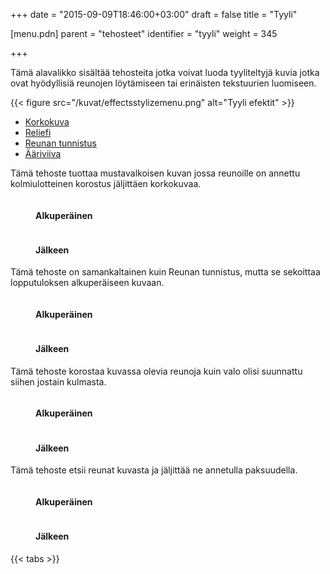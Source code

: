 +++
date = "2015-09-09T18:46:00+03:00"
draft = false
title = "Tyyli"

[menu.pdn]
	parent = "tehosteet"
	identifier = "tyyli"
	weight = 345

+++

Tämä alavalikko sisältää tehosteita jotka voivat luoda tyyliteltyjä kuvia jotka ovat hyödyllisiä reunojen löytämiseen tai erinäisten tekstuurien luomiseen.

{{< figure src="/kuvat/effectsstylizemenu.png" alt="Tyyli efektit" >}}

<div id="tabs">
	<ul>
		<li><a href="#Emboss">Korkokuva</a></li>	
		<li><a href="#Relief">Reliefi</a></li>
		<li><a href="#EdgeDetect">Reunan tunnistus</a></li>
		<li><a href="#Outline">Ääriviiva</a></li>
	</ul>
	<div id="Emboss">
		<p>Tämä tehoste tuottaa mustavalkoisen kuvan jossa reunoille on annettu kolmiulotteinen korostus jäljittäen korkokuvaa.</p>
		<figure class="bunder border">
			<img src="/resurssit/liquidlime_original.jpg" alt="">
			<figcaption>
				<h4>Alkuperäinen</h4>
			</figcaption>
		</figure>
		<figure class="bunder border">
			<img src="/resurssit/liquidlime_emboss.jpg" alt="">
			<figcaption>
				<h4>Jälkeen</h4>
			</figcaption>
		</figure>
	</div>
	<div id="Relief">
		<p>Tämä tehoste on samankaltainen kuin Reunan tunnistus, mutta se sekoittaa lopputuloksen alkuperäiseen kuvaan.</p>
		<figure class="bunder border">
			<img src="/resurssit/liquidlime_original.jpg" alt="">
			<figcaption>
				<h4>Alkuperäinen</h4>
			</figcaption>
		</figure>
		<figure class="bunder border">
			<img src="/resurssit/liquidlime_relief.jpg" alt="">
			<figcaption>
				<h4>Jälkeen</h4>
			</figcaption>
		</figure>
	</div>
	<div id="EdgeDetect">
		<p>Tämä tehoste korostaa kuvassa olevia reunoja kuin valo olisi suunnattu siihen jostain kulmasta.</p>
		<figure class="bunder border">
			<img src="/resurssit/liquidlime_original.jpg" alt="">
			<figcaption>
				<h4>Alkuperäinen</h4>
			</figcaption>
		</figure>
		<figure class="bunder border">
			<img src="/resurssit/liquidlime_edgedetect.jpg" alt="">
			<figcaption>
				<h4>Jälkeen</h4>
			</figcaption>
		</figure>
	</div>
	<div id="Outline">
		<p>Tämä tehoste etsii reunat kuvasta ja jäljittää ne annetulla paksuudella.</p>
		<figure class="bunder border">
			<img src="/resurssit/liquidlime_original.jpg" alt="">
			<figcaption>
				<h4>Alkuperäinen</h4>
			</figcaption>
		</figure>
		<figure class="bunder border">
			<img src="/resurssit/liquidlime_outline.jpg" alt="">
			<figcaption>
				<h4>Jälkeen</h4>
			</figcaption>
		</figure>
	</div>
</div>

{{< tabs >}}